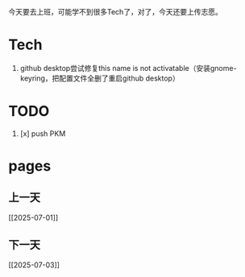 今天要去上班，可能学不到很多Tech了，对了，今天还要上传志愿。

# Tech
1. github desktop尝试修复this name is not activatable（安装gnome-keyring，把配置文件全删了重启github desktop）

# TODO
1. [x] push PKM
# pages
## 上一天
[[2025-07-01]]
## 下一天
[[2025-07-03]]